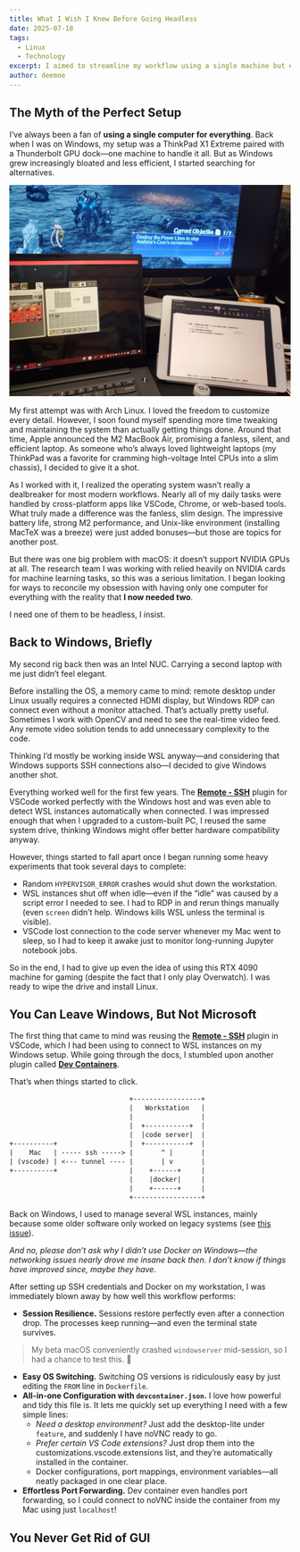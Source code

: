 ```yaml
---
title: What I Wish I Knew Before Going Headless
date: 2025-07-18
tags:
  - Linux
  - Technology
excerpt: I aimed to streamline my workflow using a single machine but encountered limitations across platforms—Windows became unstable, Arch required excessive maintenance, and macOS lacked NVIDIA GPU support. Ultimately, I adopted a headless Linux setup accessed via SSH and VSCode with Dev Containers from my Mac. This approach offers stability, flexibility, and strong remote development capabilities—though GUI dependencies still remain unavoidable in some cases.
author: deemoe
---
```


## The Myth of the Perfect Setup

I’ve always been a fan of **using a single computer for everything**. Back when I was on Windows, my setup was a ThinkPad X1 Extreme paired with a Thunderbolt GPU dock—one machine to handle it all. But as Windows grew increasingly bloated and less efficient, I started searching for alternatives.

![thinkpad](thinkpad.jpeg)

My first attempt was with Arch Linux. I loved the freedom to customize every detail. However, I soon found myself spending more time tweaking and maintaining the system than actually getting things done. Around that time, Apple announced the M2 MacBook Air, promising a fanless, silent, and efficient laptop. As someone who’s always loved lightweight laptops (my ThinkPad was a favorite for cramming high-voltage Intel CPUs into a slim chassis), I decided to give it a shot.

As I worked with it, I realized the operating system wasn’t really a dealbreaker for most modern workflows. Nearly all of my daily tasks were handled by cross-platform apps like VSCode, Chrome, or web-based tools. What truly made a difference was the fanless, slim design. The impressive battery life, strong M2 performance, and Unix-like environment (installing MacTeX was a breeze) were just added bonuses—but those are topics for another post.

But there was one big problem with macOS: it doesn’t support NVIDIA GPUs at all. The research team I was working with relied heavily on NVIDIA cards for machine learning tasks, so this was a serious limitation. I began looking for ways to reconcile my obsession with having only one computer for everything with the reality that **I now needed two**.

I need one of them to be headless, I insist.

## Back to Windows, Briefly

My second rig back then was an Intel NUC. Carrying a second laptop with me just didn’t feel elegant.

Before installing the OS, a memory came to mind: remote desktop under Linux usually requires a connected HDMI display, but Windows RDP can connect even without a monitor attached. That’s actually pretty useful. Sometimes I work with OpenCV and need to see the real-time video feed. Any remote video solution tends to add unnecessary complexity to the code.

Thinking I’d mostly be working inside WSL anyway—and considering that Windows supports SSH connections also—I decided to give Windows another shot.

Everything worked well for the first few years. The [**Remote - SSH**](https://marketplace.visualstudio.com/items?itemName=ms-vscode-remote.remote-ssh) plugin for VSCode worked perfectly with the Windows host and was even able to detect WSL instances automatically when connected. I was impressed enough that when I upgraded to a custom-built PC, I reused the same system drive, thinking Windows might offer better hardware compatibility anyway.

However, things started to fall apart once I began running some heavy experiments that took several days to complete:

- Random `HYPERVISOR_ERROR` crashes would shut down the workstation.
- WSL instances shut off when idle—even if the “idle” was caused by a script error I needed to see. I had to RDP in and rerun things manually (even `screen` didn’t help. Windows kills WSL unless the terminal is visible).
- VSCode lost connection to the code server whenever my Mac went to sleep, so I had to keep it awake just to monitor long-running Jupyter notebook jobs.

So in the end, I had to give up even the idea of using this RTX 4090 machine for gaming (despite the fact that I only play Overwatch). I was ready to wipe the drive and install Linux.

## You Can Leave Windows, But Not Microsoft

The first thing that came to mind was reusing the [**Remote - SSH**](https://marketplace.visualstudio.com/items?itemName=ms-vscode-remote.remote-ssh) plugin in VSCode, which I had been using to connect to WSL instances on my Windows setup. While going through the docs, I stumbled upon another plugin called [**Dev Containers**](https://marketplace.visualstudio.com/items?itemName=ms-vscode-remote.remote-containers).

That’s when things started to click.

```
                              +-----------------+
                              |   Workstation   |
                              |                 |
                              |  +-----------+  |
                              |  |code server|  |
+----------+                  |  +-----------+  |
|    Mac   | ----- ssh -----> |       ^ |       |
| (vscode) | <--- tunnel ---- |       | v       |
+----------+                  |    +------+     |
                              |    |docker|     |
                              |    +------+     |
                              +-----------------+
```

Back on Windows, I used to manage several WSL instances, mainly because some older software only worked on legacy systems (see [this issue](https://github.com/Pang-Yatian/Point-MAE/pull/64)).

*And no, please don’t ask why I didn’t use Docker on Windows—the networking issues nearly drove me insane back then. I don’t know if things have improved since, maybe they have.*

After setting up SSH credentials and Docker on my workstation, I was immediately blown away by how well this workflow performs:

- **Session Resilience.** Sessions restore perfectly even after a connection drop. The processes keep running—and even the terminal state survives.
>My beta macOS conveniently crashed `windowserver` mid-session, so I had a chance to test this. 🤣
- **Easy OS Switching.** Switching OS versions is ridiculously easy by just editing the `FROM` line in `Dockerfile`.
- **All-in-one Configuration with `devcontainer.json`.** I love how powerful and tidy this file is. It lets me quickly set up everything I need with a few simple lines:
  - *Need a desktop environment?* Just add the desktop-lite under `feature`, and suddenly I have noVNC ready to go.
  - *Prefer certain VS Code extensions?* Just drop them into the customizations.vscode.extensions list, and they’re automatically installed in the container.
  - Docker configurations, port mappings, environment variables—all neatly packaged in one clear place.
- **Effortless Port Forwarding.** Dev container even handles port forwarding, so I could connect to noVNC inside the container from my Mac using just `localhost`!

## You Never Get Rid of GUI
